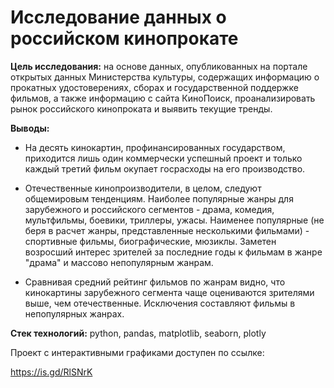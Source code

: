 # Исследование данных о российском кинопрокате

**Цель исследования:** на основе данных, опубликованных на портале открытых данных Министерства культуры, содержащих информацию о прокатных удостоверениях, сборах и государственной поддержке фильмов, а также информацию с сайта КиноПоиск, проанализировать рынок российского кинопроката и выявить текущие тренды.

**Выводы:**

  - На десять кинокартин, профинансированных государством, приходится лишь один коммерчески успешный проект и только каждый третий фильм окупает госрасходы на его производство.

  - Отечественные кинопроизводители, в целом, следуют общемировым тенденциям. Наиболее популярные жанры для зарубежного и российского сегментов - драма, комедия, мультфильмы, боевики, триллеры, ужасы. Наименее популярные (не беря в расчет жанры, представленные несколькими фильмами) - спортивные фильмы, биографические, мюзиклы. Заметен возросший интерес зрителей за последние годы к фильмам в жанре "драма" и массово непопулярным жанрам.

  - Сравнивая средний рейтинг фильмов по жанрам видно, что кинокартины зарубежного сегмента чаще оцениваются зрителями выше, чем отечественные. Исключения составляют фильмы в непопулярных жанрах.
 
**Стек технологий:** python, pandas, matplotlib, seaborn, plotly

Проект с интерактивными графиками доступен по ссылке:

https://is.gd/RlSNrK
